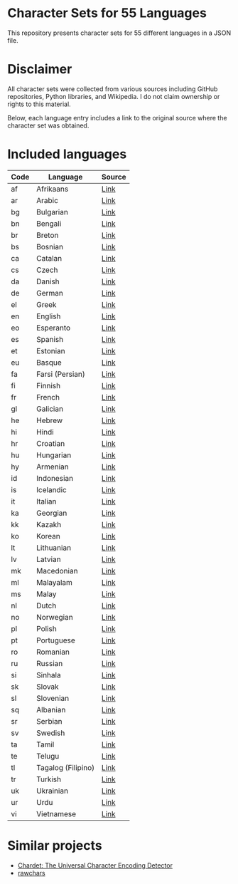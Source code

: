# Character Sets for 55 Languages

This repository presents character sets for 55 different languages in a JSON file.

# Disclaimer

All character sets were collected from various sources including GitHub repositories, Python libraries, and Wikipedia. I do not claim ownership or rights to this material. 

Below, each language entry includes a link to the original source where the character set was obtained. 

# Included languages 


| Code | Language | Source |
|------|----------|--------|
| af | Afrikaans | [Link](https://en.wikipedia.org/wiki/Afrikaans) |
| ar | Arabic | [Link](https://github.com/chardet/chardet/blob/main/chardet/metadata/languages.py) |
| bg | Bulgarian | [Link](https://github.com/chardet/chardet/blob/main/chardet/metadata/languages.py) |
| bn | Bengali | [Link](https://en.wikipedia.org/wiki/Bengali_alphabet) |
| br | Breton | [Link](https://en.wikipedia.org/wiki/Breton_language) |
| bs | Bosnian | [Link](https://en.wikipedia.org/wiki/Bosnian_language) |
| ca | Catalan | [Link](https://en.wikipedia.org/wiki/Catalan_orthography) |
| cs | Czech | [Link](https://en.wikipedia.org/wiki/Czech_orthography) |
| da | Danish | [Link](https://github.com/chardet/chardet/blob/main/chardet/metadata/languages.py) |
| de | German | [Link](https://github.com/chardet/chardet/blob/main/chardet/metadata/languages.py) |
| el | Greek | [Link](https://github.com/chardet/chardet/blob/main/chardet/metadata/languages.py) |
| en | English | [Link](https://github.com/chardet/chardet/blob/main/chardet/metadata/languages.py) |
| eo | Esperanto | [Link](https://github.com/chardet/chardet/blob/main/chardet/metadata/languages.py) |
| es | Spanish | [Link](https://github.com/chardet/chardet/blob/main/chardet/metadata/languages.py) |
| et | Estonian | [Link](https://github.com/chardet/chardet/blob/main/chardet/metadata/languages.py) |
| eu | Basque | [Link](https://en.wikipedia.org/wiki/Basque_alphabet) |
| fa | Farsi (Persian) | [Link](https://en.wikipedia.org/wiki/Persian_alphabet) |
| fi | Finnish | [Link](https://github.com/chardet/chardet/blob/main/chardet/metadata/languages.py) |
| fr | French | [Link](https://github.com/chardet/chardet/blob/main/chardet/metadata/languages.py) |
| gl | Galician | [Link](https://en.wikipedia.org/wiki/Galician_alphabet) |
| he | Hebrew | [Link](https://github.com/chardet/chardet/blob/main/chardet/metadata/languages.py) |
| hi | Hindi | [Link](https://en.wikipedia.org/wiki/Devanagari) |
| hr | Croatian | [Link](https://en.wikipedia.org/wiki/Gaj%27s_Latin_alphabet) |
| hu | Hungarian | [Link](https://github.com/chardet/chardet/blob/main/chardet/metadata/languages.py) |
| hy | Armenian | [Link](https://en.wikipedia.org/wiki/Armenian_alphabet) |
| id | Indonesian | [Link](https://en.wikipedia.org/wiki/Indonesian_language) |
| is | Icelandic | [Link](https://en.wikipedia.org/wiki/Icelandic_orthography) |
| it | Italian | [Link](https://github.com/chardet/chardet/blob/main/chardet/metadata/languages.py) |
| ka | Georgian | [Link](https://github.com/am-tropin/georgian-letters/blob/main/georgian%20alphabet.ipynb) |
| kk | Kazakh | [Link](https://en.wikipedia.org/wiki/Kazakh_alphabets) |
| ko | Korean | [Link](https://github.com/rjtngit/rawchars/blob/master/Korean-Hangul.txt) |
| lt | Lithuanian | [Link](https://github.com/chardet/chardet/blob/main/chardet/metadata/languages.py) |
| lv | Latvian | [Link](https://github.com/chardet/chardet/blob/main/chardet/metadata/languages.py) |
| mk | Macedonian | [Link](https://github.com/chardet/chardet/blob/main/chardet/metadata/languages.py) |
| ml | Malayalam | [Link](https://en.wikipedia.org/wiki/Malayalam_script) |
| ms | Malay | [Link](https://en.wikipedia.org/wiki/Malay_orthography) |
| nl | Dutch | [Link](https://en.wikipedia.org/wiki/Dutch_orthography) |
| no | Norwegian | [Link](https://en.wikipedia.org/wiki/Norwegian_orthography) |
| pl | Polish | [Link](https://github.com/chardet/chardet/blob/main/chardet/metadata/languages.py) |
| pt | Portuguese | [Link](https://github.com/chardet/chardet/blob/main/chardet/metadata/languages.py) |
| ro | Romanian | [Link](https://github.com/chardet/chardet/blob/main/chardet/metadata/languages.py) |
| ru | Russian | [Link](https://github.com/chardet/chardet/blob/main/chardet/metadata/languages.py) |
| si | Sinhala | [Link](https://en.wikipedia.org/wiki/Sinhala_script) |
| sk | Slovak | [Link](https://github.com/chardet/chardet/blob/main/chardet/metadata/languages.py) |
| sl | Slovenian | [Link](https://github.com/chardet/chardet/blob/main/chardet/metadata/languages.py) |
| sq | Albanian | [Link](https://en.wikipedia.org/wiki/Albanian_alphabet) |
| sr | Serbian | [Link](https://github.com/chardet/chardet/blob/main/chardet/metadata/languages.py) |
| sv | Swedish | [Link](https://en.wikipedia.org/wiki/Swedish_alphabet) |
| ta | Tamil | [Link](https://en.wikipedia.org/wiki/Tamil_script) |
| te | Telugu | [Link](https://en.wikipedia.org/wiki/Telugu_script) |
| tl | Tagalog (Filipino) | [Link](https://en.wikipedia.org/wiki/Filipino_alphabet) |
| tr | Turkish | [Link](https://github.com/chardet/chardet/blob/main/chardet/metadata/languages.py) |
| uk | Ukrainian | [Link](https://en.wikipedia.org/wiki/Ukrainian_alphabet) |
| ur | Urdu | [Link](https://github.com/urduhack/urdu-characters/blob/master/urdu_characters.py) |
| vi | Vietnamese | [Link](https://github.com/chardet/chardet/blob/main/chardet/metadata/languages.py) |

# Similar projects

- [Chardet: The Universal Character Encoding Detector](https://github.com/chardet/chardet)
- [rawchars](https://github.com/rjtngit/rawchars/tree/master)